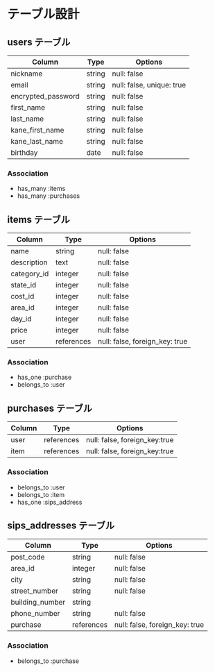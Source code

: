 # テーブル設計

## users テーブル
| Column             | Type   | Options                   |
| ---------------    | ------ | ------------------------- |
| nickname           | string | null: false               |
| email              | string | null: false, unique: true |
| encrypted_password | string | null: false               |
| first_name         | string | null: false               |
| last_name          | string | null: false               |
| kane_first_name    | string | null: false               |
| kane_last_name     | string | null: false               |
| birthday           | date   | null: false               |

### Association
- has_many :items
- has_many :purchases


## items テーブル
| Column      | Type       | Options                        |
| ----------- | ---------- | ------------------------------ |
| name        | string     | null: false                    |
| description | text       | null: false                    |
| category_id | integer    | null: false                    |
| state_id    | integer    | null: false                    |
| cost_id     | integer    | null: false                    |
| area_id     | integer    | null: false                    |
| day_id      | integer    | null: false                    |
| price       | integer    | null: false                    |
| user        | references | null: false, foreign_key: true |

### Association
- has_one    :purchase
- belongs_to :user


## purchases テーブル
| Column            | Type       | Options                        |
| ----------------- | ---------- | ------------------------------ |
| user              | references | null: false, foreign_key:true  |
| item              | references | null: false, foreign_key:true  |

### Association
- belongs_to :user
- belongs_to :item
- has_one    :sips_address


## sips_addresses テーブル
| Column          | Type       | Options                        |
| --------------- | ---------- | ------------------------------ |
| post_code       | string     | null: false                    |
| area_id         | integer    | null: false                    |
| city            | string     | null: false                    |
| street_number   | string     | null: false                    |
| building_number | string     |                                |
| phone_number    | string     | null: false                    |
| purchase        | references | null: false, foreign_key: true |

### Association
- belongs_to :purchase